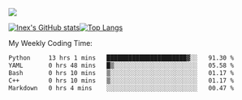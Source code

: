 ![](https://komarev.com/ghpvc/?username=lnexenl&style=flat-square&color=orange)

[![lnex's GitHub stats](https://github-readme-stats.vercel.app/api?username=lnexenl&count_private=true&show_icons=true)](https://github.com/anuraghazra/github-readme-stats)[![Top Langs](https://github-readme-stats.vercel.app/api/top-langs/?username=lnexenl&layout=compact&langs_count=8&exclude_repo=32-bit-MIPS-CPU)](https://github.com/anuraghazra/github-readme-stats)

My Weekly Coding Time:
<!--START_SECTION:waka-->

```txt
Python     13 hrs 1 mins   ██████████████████████▓░░   91.30 %
YAML       0 hrs 48 mins   █▒░░░░░░░░░░░░░░░░░░░░░░░   05.58 %
Bash       0 hrs 10 mins   ▒░░░░░░░░░░░░░░░░░░░░░░░░   01.17 %
C++        0 hrs 10 mins   ▒░░░░░░░░░░░░░░░░░░░░░░░░   01.17 %
Markdown   0 hrs 4 mins    ░░░░░░░░░░░░░░░░░░░░░░░░░   00.47 %
```

<!--END_SECTION:waka-->


